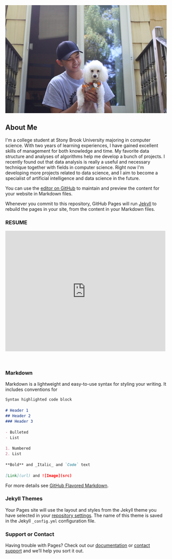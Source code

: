 <img src="self.jpg"
     alt="icon" />
## About Me

I'm a college student at Stony Brook University majoring in computer science. With two years of learning experiences, I have gained excellent skills of management for both knowledge and time. My favorite data structure and analyses of algorithms help me develop a bunch of projects. I recently found out that data analysis is really a useful and necessary technique together with fields in computer science. Right now I'm developing more projects related to data science, and I aim to become a specialist of artificial intelligence and data science in the future.

You can use the [editor on GitHub](https://github.com/zimingli1/zimingli1.github.io/edit/main/index.md) to maintain and preview the content for your website in Markdown files.

Whenever you commit to this repository, GitHub Pages will run [Jekyll](https://jekyllrb.com/) to rebuild the pages in your site, from the content in your Markdown files.

### RESUME
<embed src="https://github.com/zimingli1/zimingli1.github.io/blob/main/Ziming_Resume.pdf" width="500" height="375" 
 type="application/pdf">
 
 <a href="pdfs/ProjMarr_slides.pdf" class="image fit"><img src="images/marr_pic.jpg" alt=""></a>
 <a href="https://github.com/zimingli1/zimingli1.github.io/blob/main/Ziming_Resume.pdf" class="image fit"><img src="images/marr_pic.jpg" alt=""></a>

### Markdown

Markdown is a lightweight and easy-to-use syntax for styling your writing. It includes conventions for

```markdown
Syntax highlighted code block

# Header 1
## Header 2
### Header 3

- Bulleted
- List

1. Numbered
2. List

**Bold** and _Italic_ and `Code` text

[Link](url) and ![Image](src)
```

For more details see [GitHub Flavored Markdown](https://guides.github.com/features/mastering-markdown/).

### Jekyll Themes

Your Pages site will use the layout and styles from the Jekyll theme you have selected in your [repository settings](https://github.com/zimingli1/zimingli1.github.io/settings). The name of this theme is saved in the Jekyll `_config.yml` configuration file.

### Support or Contact

Having trouble with Pages? Check out our [documentation](https://docs.github.com/categories/github-pages-basics/) or [contact support](https://github.com/contact) and we’ll help you sort it out.
